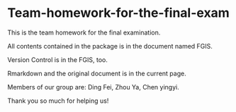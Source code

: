 # Team-homework-for-the-final-exam

This is the team homework for the final examination.

All contents contained in the package is in the document named FGIS.

Version Control is in the FGIS, too.

Rmarkdown and the original document is in the current page.

Members of our group are: Ding Fei, Zhou Ya, Chen yingyi.

Thank you so much for helping us!
